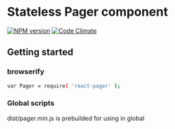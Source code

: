 # Stateless Pager component
[![NPM version][npm-image]][npm-url]
[![Code Climate][cc-image]][cc-url]

## Getting started
### browserify
```sh
var Pager = require( 'react-pager' );
```

### Global scripts
dist/pager.min.js is prebuilded for using in global <script> tag.
(It's used in JSFiddle demo).


## Usage
```
var Pager = require( 'react-pager' );

var PagerDemo = React.createClass({
    getInitialState: function () {
        return {
            total:        11,
            current:      7,
            visiblePages: 3
        };
    },
    
    handlePageChanged: function ( newPage ) {
        this.setState({ current : newPage });
    },
    
    render: function() {
        return (<Pager total={this.state.total}
                       current={this.state.current}
                       visiblePages={this.state.visiblePages}
                       onPageChanged={this.handlePageChanged}/>);
    }
});

React.render(<PagerDemo />, document.body);
```


## How it looks like*
```
First | Prev | ... | 6 | 7 | 8 | 9 | ... | Next | Last
```

\* Bootstrap 3.0 is required by default, but you can replace it with your own css.


## Demo
* [JSFiddle](http://jsfiddle.net/kb3gN/8004/)
* [Local](https://github.com/AZaviruha/demo-master-detail)


## Tests
```sh
npm test
```

## TODO
* Add MORE tests


[npm-image]: http://img.shields.io/badge/npm-v1.0.4-green.svg
[npm-url]: https://www.npmjs.org/package/react-pager
[cc-image]: https://codeclimate.com/github/AZaviruha/pager/badges/gpa.svg
[cc-url]: https://codeclimate.com/github/AZaviruha/pager
